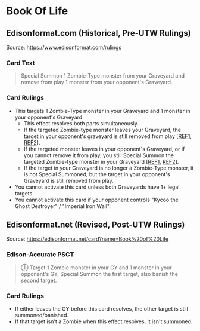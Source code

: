 # Book Of Life

## Edisonformat.com (Historical, Pre-UTW Rulings)

Source: https://www.edisonformat.com/rulings

### Card Text

> Special Summon 1 Zombie-Type monster from your Graveyard and remove from play 1 monster from your opponent's Graveyard.

### Card Rulings

*   This targets 1 Zombie-Type monster in your Graveyard and 1 monster in your opponent's Graveyard.
    *   This effect resolves both parts simultaneously.
    *   If the targeted Zombie-type monster leaves your Graveyard, the target in your opponent's graveyard is still removed from play \[[REF1](https://www.pojo.biz/board/showthread.php?t=507776), [REF2](http://web.archive.org/web/20071206033331/http:/entertainment.upperdeck.com/community/forums/thread/847687.aspx)\].
    *   If the targeted monster leaves in your opponent's Graveyard, or if you cannot remove it from play, you still Special Summon the targeted Zombie-type monster in your Graveyard \[[REF1](https://www.pojo.biz/board/showthread.php?t=2736), [REF2](http://web.archive.org/web/20071205210551/http:/entertainment.upperdeck.com/community/forums/thread/844031.aspx)\].
    *   If the target in your Graveyard is no longer a Zombie-Type monster, it is not Special Summoned, but the target in your opponent's Graveyard is still removed from play.
*   You cannot activate this card unless both Graveyards have 1+ legal targets.
*   You cannot activate this card if your opponent controls "Kycoo the Ghost Destroyer" / "Imperial Iron Wall".

## Edisonformat.net (Revised, Post-UTW Rulings)

Source: https://edisonformat.net/card?name=Book%20of%20Life

### Edison-Accurate PSCT

> ① Target 1 Zombie monster in your GY and 1 monster in your opponent's GY; Special Summon the first target, also banish the second target.

### Card Rulings

*   If either leaves the GY before this card resolves, the other target is still summoned/banished.
*   If that target isn't a Zombie when this effect resolves, it isn't summoned.
            